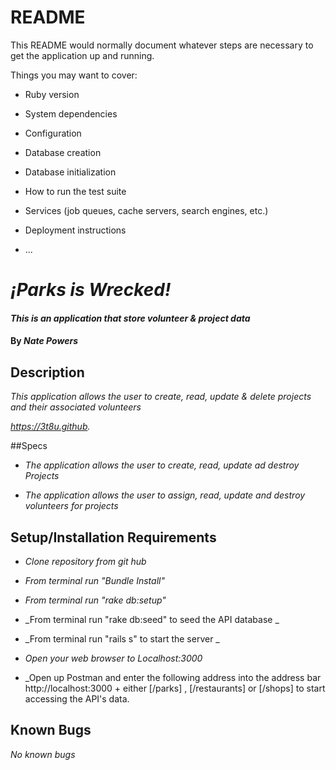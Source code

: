 # README

This README would normally document whatever steps are necessary to get the
application up and running.

Things you may want to cover:

* Ruby version

* System dependencies

* Configuration

* Database creation

* Database initialization

* How to run the test suite

* Services (job queues, cache servers, search engines, etc.)

* Deployment instructions

* ...

# _¡Parks is Wrecked!_

#### _This is an application that store volunteer & project data_

#### By _**Nate Powers**_

## Description

_This application allows the user to create, read, update & delete projects and their associated volunteers_

_https://3t8u.github._

##Specs

* _The application allows the user to create, read, update ad destroy Projects_

* _The application allows the user to assign, read, update and destroy volunteers for projects_








## Setup/Installation Requirements

* _Clone repository from git hub_

* _From terminal run "Bundle Install"_

* _From terminal run "rake db:setup"_

* _From terminal run "rake db:seed" to seed the API database _

* _From terminal run "rails s" to start the server _

* _Open your web browser to Localhost:3000_

* _Open up Postman and enter the following address into the address bar http://localhost:3000 + either [/parks] , [/restaurants]
or [/shops] to start accessing the API's data.


## Known Bugs

_No known bugs_
